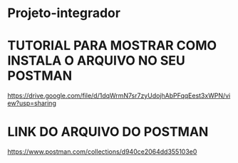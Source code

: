 # Projeto-integrador

# TUTORIAL PARA MOSTRAR COMO INSTALA O ARQUIVO NO SEU POSTMAN
https://drive.google.com/file/d/1dqWrmN7sr7zyUdojhAbPFqqEest3xWPN/view?usp=sharing

# LINK DO ARQUIVO DO POSTMAN
https://www.postman.com/collections/d940ce2064dd355103e0